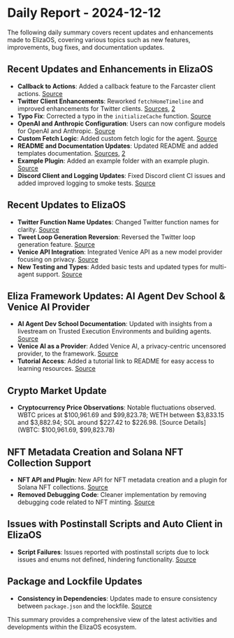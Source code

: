 # Daily Report - 2024-12-12

The following daily summary covers recent updates and enhancements made to ElizaOS, covering various topics such as new features, improvements, bug fixes, and documentation updates.

## Recent Updates and Enhancements in ElizaOS

- **Callback to Actions**: Added a callback feature to the Farcaster client actions. [Source](https://github.com/elizaOS/eliza/commit/ec00fa8c4dd2dc1267c395a059775325f0aad300)
- **Twitter Client Enhancements**: Reworked `fetchHomeTimeline` and improved enhancements for Twitter clients. [Sources](https://github.com/elizaOS/eliza/commit/e4dac8874875a754ef4e85c3ed3162565d59b84e), [2](https://github.com/elizaOS/eliza/commit/3f8317bf7380d5d26bef9404b52c6162a83c7ea8)
- **Typo Fix**: Corrected a typo in the `initializeCache` function. [Source](https://github.com/elizaOS/eliza/commit/9d1a1318aca2097bd1a75df0a6d61d266fdad5de)
- **OpenAI and Anthropic Configuration**: Users can now configure models for OpenAI and Anthropic. [Source](https://github.com/elizaOS/eliza/commit/36f832d4249989af7319734788fd17dbb1bebae4)
- **Custom Fetch Logic**: Added custom fetch logic for the agent. [Source](https://github.com/elizaOS/eliza/commit/4d5d68027aac1ff63499c59046a606a7485c840e)
- **README and Documentation Updates**: Updated README and added templates documentation. [Sources](https://github.com/elizaOS/eliza/commit/5f266f15cfab040b41f1e2932b2559570b7f0cb4), [2](https://github.com/elizaOS/eliza/commit/08d8a0dc5a94a27bfafdf8504cfa8cf45887d050)
- **Example Plugin**: Added an example folder with an example plugin. [Source](https://github.com/elizaOS/eliza/commit/5a3d3487692cd86db69e314710b4b293f758048a)
- **Discord Client and Logging Updates**: Fixed Discord client CI issues and added improved logging to smoke tests. [Source](https://github.com/elizaOS/eliza/commit/970410dcce72a233a7b2f7edf5b36ad6e59be5a2)

## Recent Updates to ElizaOS

- **Twitter Function Name Updates**: Changed Twitter function names for clarity. [Source](https://github.com/elizaOS/eliza/commit/6d62417ef2278d01d63aca00581a4f196f710bb2)
- **Tweet Loop Generation Reversion**: Reversed the Twitter loop generation feature. [Source](https://github.com/elizaOS/eliza/commit/6caf7898de88406a13d89f7e0978f2646a96afaf)
- **Venice API Integration**: Integrated Venice API as a new model provider focusing on privacy. [Source](https://github.com/elizaOS/eliza/commit/ce418ace17cd192d15cb7c5af243137019d0b6bd)
- **New Testing and Types**: Added basic tests and updated types for multi-agent support. [Source](https://github.com/elizaOS/eliza/commit/2e72e61aaf739defefc65a642960da966ee17145)

## Eliza Framework Updates: AI Agent Dev School & Venice AI Provider

- **AI Agent Dev School Documentation**: Updated with insights from a livestream on Trusted Execution Environments and building agents. [Source](https://github.com/elizaOS/eliza/commit/3bb43500a9754e4f44315097eece622f00b33be6)
- **Venice AI as a Provider**: Added Venice AI, a privacy-centric uncensored provider, to the framework. [Source](https://github.com/elizaOS/eliza/pull/1017)
- **Tutorial Access**: Added a tutorial link to README for easy access to learning resources. [Source](https://github.com/elizaOS/eliza/pull/1038)

## Crypto Market Update

- **Cryptocurrency Price Observations**: Notable fluctuations observed. WBTC prices at $100,961.69 and $99,823.78; WETH between $3,833.15 and $3,882.94; SOL around $227.42 to $226.98. [Source Details](WBTC: $100,961.69, $99,823.78)

## NFT Metadata Creation and Solana NFT Collection Support

- **NFT API and Plugin**: New API for NFT metadata creation and a plugin for Solana NFT collections. [Source](https://github.com/elizaOS/eliza/commit/1a6629a428f7de17ab9887299538f11e694a9e8e)
- **Removed Debugging Code**: Cleaner implementation by removing debugging code related to NFT minting. [Source](https://github.com/elizaOS/eliza/commit/e9018e6c3f52775bd6825f7e6aadf136458e28ea)

## Issues with Postinstall Scripts and Auto Client in ElizaOS

- **Script Failures**: Issues reported with postinstall scripts due to lock issues and enums not defined, hindering functionality. [Source](https://github.com/elizaOS/eliza/issues/1012)

## Package and Lockfile Updates

- **Consistency in Dependencies**: Updates made to ensure consistency between `package.json` and the lockfile. [Source](https://github.com/elizaOS/eliza/commit/7ebe91d37d24cd7de69426e7ace7e6d7e3bd4679)

This summary provides a comprehensive view of the latest activities and developments within the ElizaOS ecosystem.
